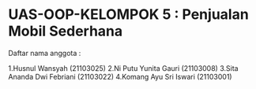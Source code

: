 # UAS-OOP-KELOMPOK 5 : Penjualan Mobil Sederhana

Daftar nama anggota :

  1.Husnul Wansyah (21103025)
  2.Ni Putu Yunita Gauri (21103008)
  3.Sita Ananda Dwi Febriani (21103022)
  4.Komang Ayu Sri Iswari (21103001)
